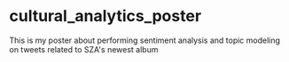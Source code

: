 # cultural_analytics_poster
This is my poster about performing sentiment analysis and topic modeling on tweets related to SZA's newest album 
